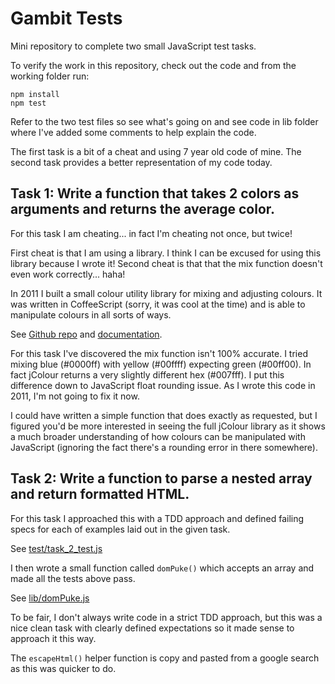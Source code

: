 # Gambit Tests

Mini repository to complete two small JavaScript test tasks.

To verify the work in this repository, check out the code and from the working folder run:

    npm install
    npm test

Refer to the two test files so see what's going on and see code in lib folder where I've added some comments to help explain the code.

The first task is a bit of a cheat and using 7 year old code of mine. The second task provides a better representation of my code today.


## Task 1: Write a function that takes 2 colors as arguments and returns the average color.

For this task I am cheating... in fact I'm cheating not once, but twice!

First cheat is that I am using a library. I think I can be excused for using this library because I wrote it! Second cheat is that that the mix function doesn't even work correctly... haha!

In 2011 I built a small colour utility library for mixing and adjusting colours. It was written in CoffeeScript (sorry, it was cool at the time) and is able to manipulate colours in all sorts of ways.

See [Github repo](https://github.com/aaronrussell/jcolour) and [documentation](http://aaronrussell.github.io/jcolour/).

For this task I've discovered the mix function isn't 100% accurate. I tried mixing blue (#0000ff) with yellow (#00ffff) expecting green (#00ff00). In fact jColour returns a very slightly different hex (#007fff). I put this difference down to JavaScript float rounding issue. As I wrote this code in 2011, I'm not going to fix it now.

I could have written a simple function that does exactly as requested, but I figured you'd be more interested in seeing the full jColour library as it shows a much broader understanding of how colours can be manipulated with JavaScript (ignoring the fact there's a rounding error in there somewhere).


## Task 2: Write a function to parse a nested array and return formatted HTML.

For this task I approached this with a TDD approach and defined failing specs for each of examples laid out in the given task.

See [test/task_2_test.js](https://github.com/aaronrussell/gambit-tests/blob/master/test/task_2_test.js)

I then wrote a small function called `domPuke()` which accepts an array and made all the tests above pass.

See [lib/domPuke.js](https://github.com/aaronrussell/gambit-tests/blob/master/lib/domPuke.js)

To be fair, I don't always write code in a strict TDD approach, but this was a nice clean task with clearly defined expectations so it made sense to approach it this way.

The `escapeHtml()` helper function is copy and pasted from a google search as this was quicker to do.
